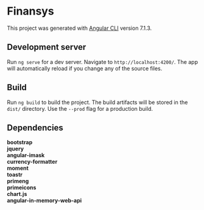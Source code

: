 # Finansys

This project was generated with [Angular CLI](https://github.com/angular/angular-cli) version 7.1.3.

## Development server

Run `ng serve` for a dev server. Navigate to `http://localhost:4200/`. The app will automatically reload if you change any of the source files.

## Build

Run `ng build` to build the project. The build artifacts will be stored in the `dist/` directory. Use the `--prod` flag for a production build.

## Dependencies

**bootstrap<br/>
jquery<br/>
angular-imask<br/>
currency-formatter<br/>
moment<br/>
toastr<br/>
primeng<br/>
primeicons<br/>
chart.js<br/>
angular-in-memory-web-api**

